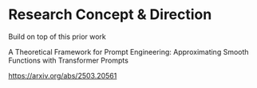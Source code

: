 # Research Concept & Direction

Build on top of this prior work


A Theoretical Framework for Prompt Engineering: Approximating Smooth Functions with Transformer Prompts

https://arxiv.org/abs/2503.20561
